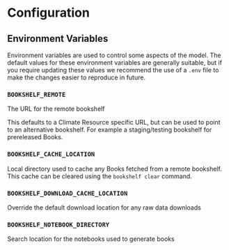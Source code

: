 # Configuration

## Environment Variables

Environment variables are used to control some aspects of the model.
The default values for these environment variables are generally suitable,
but if you require updating these values we recommend the use of a `.env` file
to make the changes easier to reproduce in future.

### `BOOKSHELF_REMOTE`

The URL for the remote bookshelf

This defaults to a Climate Resource specific URL,
but can be used to point to an alternative bookshelf.
For example a staging/testing bookshelf for prereleased Books.

### `BOOKSHELF_CACHE_LOCATION`

Local directory used to cache any Books fetched from a remote bookshelf.
This cache can be cleared using the `bookshelf clear` command.

### `BOOKSHELF_DOWNLOAD_CACHE_LOCATION`

Override the default download location for any raw data downloads

### `BOOKSHELF_NOTEBOOK_DIRECTORY`

Search location for the notebooks used to generate books
